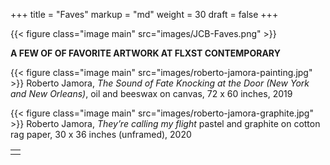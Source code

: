 +++
title = "Faves"
markup = "md"
weight = 30
draft = false
+++

{{< figure class="image main" src="images/JCB-Faves.png" >}}

**A FEW OF OF FAVORITE ARTWORK AT FLXST CONTEMPORARY**

{{< figure class="image main" src="images/roberto-jamora-painting.jpg" >}}
Roberto Jamora, _The Sound of Fate Knocking at the Door (New York and New Orleans)_, oil and beeswax on canvas, 72 x 60 inches, 2019

{{< figure class="image main" src="images/roberto-jamora-graphite.jpg" >}}
Roberto Jamora, _They’re calling my flight_ pastel and graphite on cotton rag paper, 30 x 36 inches (unframed), 2020




<table>
<tr><td class="icons"><a href="/#work"><i class="far fa-arrow-alt-circle-left fa-lg"></i></a><a href="/#contact"><i class="far fa-arrow-alt-circle-right fa-lg"></i></a></td></tr>
</table>
